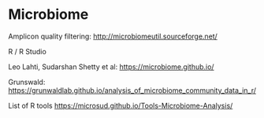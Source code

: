 # Microbiome

Amplicon quality filtering: http://microbiomeutil.sourceforge.net/

R / R Studio

Leo Lahti, Sudarshan Shetty et al: https://microbiome.github.io/

Grunswald: https://grunwaldlab.github.io/analysis_of_microbiome_community_data_in_r/

List of R tools https://microsud.github.io/Tools-Microbiome-Analysis/
